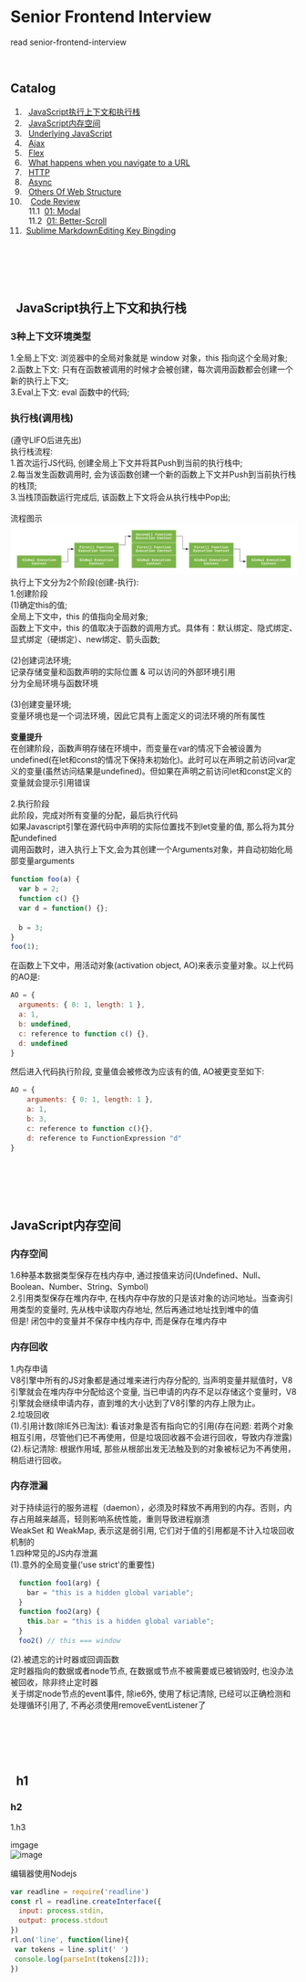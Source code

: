 # Senior Frontend Interview
read senior-frontend-interview <br>

<br>

<i id="catalog"></i>
## Catalog
1. &nbsp; [JavaScript执行上下文和执行栈](#01)
2. &nbsp; [JavaScript内存空间](#02)
3. &nbsp; [Underlying JavaScript](#underlying)
4. &nbsp; [Ajax](#ajax)
5. &nbsp; [Flex](#flex)
6. &nbsp; [What happens when you navigate to a URL](#input-url)
7. &nbsp; [HTTP](#http)
8. &nbsp; [Async](#async)
9. &nbsp; [Others Of Web Structure](#others)
10. &nbsp; &nbsp;[Code Review](#code-review)
           <br>&nbsp;&nbsp;11.1&nbsp;&nbsp;[01: Modal](#review01)
           <br>&nbsp;&nbsp;11.2&nbsp;&nbsp;[01: Better-Scroll](#review02)
11. &nbsp;[Sublime MarkdownEditing Key Bingding](#MarkdownEditing)

<br><br><br><br>

<i id="01"></i>
##    JavaScript执行上下文和执行栈

### 3种上下文环境类型
1.全局上下文: 浏览器中的全局对象就是 window 对象，this 指向这个全局对象;<br>
2.函数上下文: 只有在函数被调用的时候才会被创建，每次调用函数都会创建一个新的执行上下文;<br>
3.Eval上下文: eval 函数中的代码;

### 执行栈(调用栈)  
(遵守LIFO后进先出)<br>
执行栈流程:<br>
1.首次运行JS代码, 创建全局上下文并将其Push到当前的执行栈中;<br>
2.每当发生函数调用时, 会为该函数创建一个新的函数上下文并Push到当前执行栈的栈顶;<br>
3.当栈顶函数运行完成后, 该函数上下文将会从执行栈中Pop出;<br>
<br>
流程图示<br>
![执行栈流程](https://github.com/ColorChan/Basic/blob/master/senior-frontend-interview/source/68747470733a2f2f7573657221.webp?raw=true)
<br>
执行上下文分为2个阶段(创建-执行):<br>
1.创建阶段<br>
(1)确定this的值;<br>
全局上下文中，this 的值指向全局对象;<br>
函数上下文中，this 的值取决于函数的调用方式。具体有：默认绑定、隐式绑定、显式绑定（硬绑定）、new绑定、箭头函数;<br>
<br>
(2)创建词法环境;<br>
记录存储变量和函数声明的实际位置 & 可以访问的外部环境引用<br>
分为全局环境与函数环境<br>
<br>
(3)创建变量环境;<br>
变量环境也是一个词法环境，因此它具有上面定义的词法环境的所有属性<br>
<br>
**变量提升**<br>
在创建阶段，函数声明存储在环境中，而变量在var的情况下会被设置为undefined(在let和const的情况下保持未初始化)。此时可以在声明之前访问var定义的变量(虽然访问结果是undefined)。但如果在声明之前访问let和const定义的变量就会提示引用错误<br>
<br>
2.执行阶段<br>
此阶段，完成对所有变量的分配，最后执行代码<br>
如果Javascript引擎在源代码中声明的实际位置找不到let变量的值, 那么将为其分配undefined<br>
调用函数时，进入执行上下文,会为其创建一个Arguments对象，并自动初始化局部变量arguments<br>

```javascript
function foo(a) {
  var b = 2;
  function c() {}
  var d = function() {};

  b = 3;
}
foo(1);
```

在函数上下文中，用活动对象(activation object, AO)来表示变量对象。以上代码的AO是:<br>

```javascript
AO = {
  arguments: { 0: 1, length: 1 },
  a: 1,
  b: undefined,
  c: reference to function c() {},
  d: undefined
}
```

然后进入代码执行阶段, 变量值会被修改为应该有的值, AO被更变至如下:<br>

```javascript
AO = {
    arguments: { 0: 1, length: 1 },
    a: 1,
    b: 3,
    c: reference to function c(){},
    d: reference to FunctionExpression "d"
}
```

<br><br><br><br>

<i id="02"></i>
##  JavaScript内存空间
### 内存空间
1.6种基本数据类型保存在栈内存中, 通过按值来访问(Undefined、Null、Boolean、Number、String、Symbol)<br>
2.引用类型保存在堆内存中, 在栈内存中存放的只是该对象的访问地址。当查询引用类型的变量时, 先从栈中读取内存地址, 然后再通过地址找到堆中的值<br>
但是! 闭包中的变量并不保存中栈内存中, 而是保存在堆内存中<br>
### 内存回收
1.内存申请<br>
V8引擎中所有的JS对象都是通过堆来进行内存分配的, 当声明变量并赋值时，V8引擎就会在堆内存中分配给这个变量, 当已申请的内存不足以存储这个变量时，V8引擎就会继续申请内存，直到堆的大小达到了V8引擎的内存上限为止。<br>
2.垃圾回收<br>
(1).引用计数(除IE外已淘汰): 看该对象是否有指向它的引用(存在问题: 若两个对象相互引用，尽管他们已不再使用，但是垃圾回收器不会进行回收，导致内存泄露)
(2).标记清除: 根据作用域, 那些从根部出发无法触及到的对象被标记为不再使用，稍后进行回收。

### 内存泄漏
对于持续运行的服务进程（daemon），必须及时释放不再用到的内存。否则，内存占用越来越高，轻则影响系统性能，重则导致进程崩溃<br>
WeakSet 和 WeakMap, 表示这是弱引用, 它们对于值的引用都是不计入垃圾回收机制的<br>
1.四种常见的JS内存泄漏<br>
(1).意外的全局变量('use strict'的重要性)<br>
```javascript
  function foo1(arg) {
    bar = "this is a hidden global variable";
  }
  function foo2(arg) {
    this.bar = "this is a hidden global variable";
  }
  foo2() // this === window
```
(2).被遗忘的计时器或回调函数<br>
定时器指向的数据或者node节点, 在数据或节点不被需要或已被销毁时, 也没办法被回收，除非终止定时器<br>
关于绑定node节点的event事件, 除ie6外, 使用了标记清除, 已经可以正确检测和处理循环引用了, 不再必须使用removeEventListener了<br>


<br><br><br><br>


<i id="xx"></i>
##    h1

### h2
1.h3<br>

imgage<br>
![image](https://github.com/ColorChan/Basic/blob/master/img/xxx.png?raw=true)
<br>




编辑器使用Nodejs <br>
```javascript
var readline = require('readline')
const rl = readline.createInterface({
  input: process.stdin,
  output: process.stdout
})
rl.on('line', function(line){
 var tokens = line.split(' ')
 console.log(parseInt(tokens[2]));
})
```